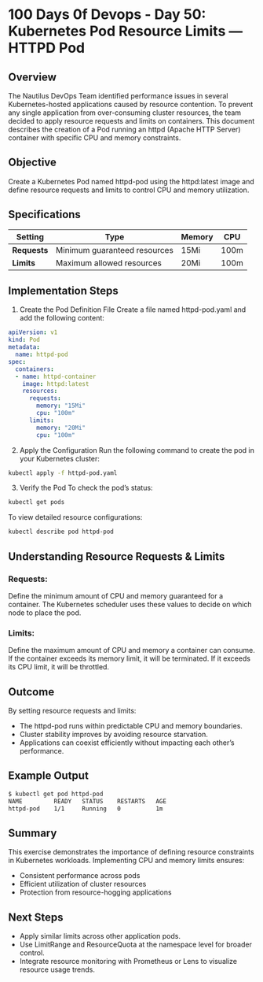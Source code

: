 # 100 Days 0f Devops - Day 50:  Kubernetes Pod Resource Limits — HTTPD Pod

## Overview

The Nautilus DevOps Team identified performance issues in several Kubernetes-hosted applications caused by resource contention. 
To prevent any single application from over-consuming cluster resources, the team decided to apply resource requests and limits on containers.
This document describes the creation of a Pod running an httpd (Apache HTTP Server) container with specific CPU and memory constraints.

## Objective
Create a Kubernetes Pod named httpd-pod using the httpd:latest image and 
define resource requests and limits to control CPU and memory utilization.

## Specifications
| Setting      | Type                         | Memory | CPU  |
| ------------ | ---------------------------- | ------ | ---- |
| **Requests** | Minimum guaranteed resources | 15Mi   | 100m |
| **Limits**   | Maximum allowed resources    | 20Mi   | 100m |

## Implementation Steps
1. Create the Pod Definition File
Create a file named httpd-pod.yaml and add the following content:
```yaml
apiVersion: v1
kind: Pod
metadata:
  name: httpd-pod
spec:
  containers:
  - name: httpd-container
    image: httpd:latest
    resources:
      requests:
        memory: "15Mi"
        cpu: "100m"
      limits:
        memory: "20Mi"
        cpu: "100m"
```

2. Apply the Configuration
Run the following command to create the pod in your Kubernetes cluster:
```bash
kubectl apply -f httpd-pod.yaml
```

3. Verify the Pod
To check the pod’s status:
```bash
kubectl get pods
```

To view detailed resource configurations:
```bash
kubectl describe pod httpd-pod
```
## Understanding Resource Requests & Limits

### Requests:
Define the minimum amount of CPU and memory guaranteed for a container. The Kubernetes scheduler uses these values to decide on which node to place the pod.

### Limits:
Define the maximum amount of CPU and memory a container can consume. If the container exceeds its memory limit, it will be terminated. If it exceeds its CPU limit, it will be throttled.

## Outcome
By setting resource requests and limits:
 - The httpd-pod runs within predictable CPU and memory boundaries.
 - Cluster stability improves by avoiding resource starvation.
 - Applications can coexist efficiently without impacting each other’s performance.

## Example Output
```bash
$ kubectl get pod httpd-pod
NAME         READY   STATUS    RESTARTS   AGE
httpd-pod    1/1     Running   0          1m
```

## Summary

This exercise demonstrates the importance of defining resource constraints in Kubernetes workloads. Implementing CPU and memory limits ensures:
 - Consistent performance across pods
 - Efficient utilization of cluster resources
 - Protection from resource-hogging applications

## Next Steps
 - Apply similar limits across other application pods.
 - Use LimitRange and ResourceQuota at the namespace level for broader control.
 - Integrate resource monitoring with Prometheus or Lens to visualize resource usage trends.
